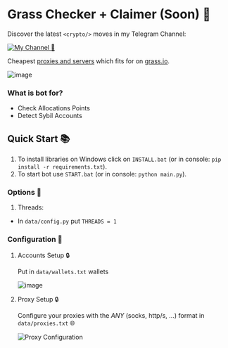 # Grass Checker + Claimer (Soon) 🔹


Discover the latest `<crypto/>` moves in my Telegram Channel:

[![My Channel 🥰](https://img.shields.io/badge/Web3_Enjoyer_|_Subscribe_🥰-0A66C2?style=for-the-badge&logo=telegram&logoColor=white)](https://t.me/web3_enjoyer_club) 

Cheapest [proxies and servers](https://teletype.in/@web3enjoyer/4a2G9NuHssy) which fits for  on [grass.io](https://app.getgrass.io/register/?referralCode=erxggzon61FWrJ9).

![image](https://github.com/user-attachments/assets/dfbb86c1-a053-478c-8e95-a5f6ced7de5f)


### What is bot for?
   - Check Allocations Points
   - Detect Sybil Accounts


## Quick Start 📚
   1. To install libraries on Windows click on `INSTALL.bat` (or in console: `pip install -r requirements.txt`).
   2. To start bot use `START.bat` (or in console: `python main.py`).

### Options 📧

1. Threads:
 - In `data/config.py` put `THREADS = 1`


### Configuration 📧

1. Accounts Setup 🔒

   Put in `data/wallets.txt` wallets 
   
   ![image](https://github.com/user-attachments/assets/14a92b51-039d-41c6-ad77-1dbfb414d89a)

2. Proxy Setup 🔒

   Configure your proxies with the *ANY* (socks, http/s, ...) format in `data/proxies.txt` 🌐

   ![Proxy Configuration](https://github.com/MsLolita/VeloData/assets/58307006/a2c95484-52b6-497a-b89e-73b89d953d8c)
